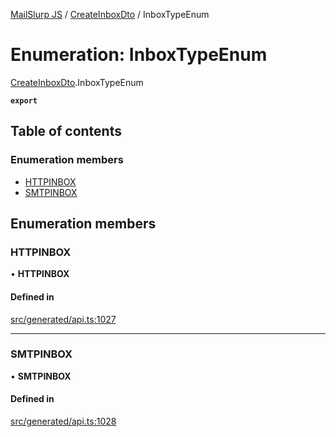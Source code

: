 [MailSlurp JS](../README.md) / [CreateInboxDto](../modules/CreateInboxDto.md) / InboxTypeEnum

# Enumeration: InboxTypeEnum

[CreateInboxDto](../modules/CreateInboxDto.md).InboxTypeEnum

**`export`**

## Table of contents

### Enumeration members

- [HTTPINBOX](CreateInboxDto.InboxTypeEnum.md#httpinbox)
- [SMTPINBOX](CreateInboxDto.InboxTypeEnum.md#smtpinbox)

## Enumeration members

### HTTPINBOX

• **HTTPINBOX**

#### Defined in

[src/generated/api.ts:1027](https://github.com/mailslurp/mailslurp-client/blob/113e801/src/generated/api.ts#L1027)

___

### SMTPINBOX

• **SMTPINBOX**

#### Defined in

[src/generated/api.ts:1028](https://github.com/mailslurp/mailslurp-client/blob/113e801/src/generated/api.ts#L1028)
